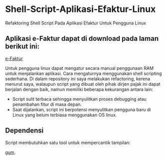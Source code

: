 # Shell-Script-Aplikasi-Efaktur-Linux
Refaktoring Shell Script Pada Aplikasi Efaktur Untuk Pengguna Linux

## Aplikasi e-Faktur dapat di download pada laman berikut ini:

[e-Faktur](https://efaktur.pajak.go.id/aplikasi)

Untuk pengguna linux dapat mengatur secara manual penggunaan RAM untuk menjalankan aplikasi. Cara mengaturnya menggunakan shell scripting sederhana. Di dalam repository ini saya melakukan refactoring, kerena menurut saya, walaupun script yang dibuat oleh pihak dirjen pajak ini dapat berjalan dengan baik, namun memiliki beberapa kekurangan antara lain:

- Script sulit terbaca sehingga menyulitkan proses debugging atau penambahan fitur di masa depan.
- Saat dijalankan, script ini berpotensi menyulitkan pengguna baru di Linux yang belum terbiasa menggunakan OS linux.


## Dependensi

Script membutuhkan satu tool untuk mempercantik tampilan:

[gum](https://github.com/charmbracelet/gum).
